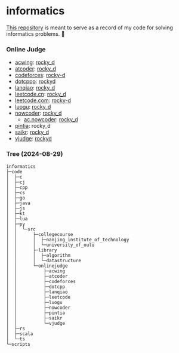 # informatics

[This repository](https://github.com/rocky-d/informatics) is meant to serve as a record of my code for solving informatics problems. 📝

### Online Judge

* [acwing](https://www.acwing.com): [rocky_d](https://www.acwing.com/user/myspace/index/464613)
* [atcoder](https://atcoder.jp): [rocky_d](https://atcoder.jp/users/rocky_d)
* [codeforces](https://codeforces.com): [rocky-d](https://codeforces.com/profile/rocky-d)
* [dotcppp](https://www.dotcpp.com): [rockyd](https://blog.dotcpp.com/home/uq_95664498151)
* [lanqiao](https://dasai.lanqiao.cn): [rocky_d](https://www.lanqiao.cn/users/2231556)
* [leetcode.cn](https://leetcode.cn): [rocky_d](https://leetcode.cn/u/rocky_d)
* [leetcode.com](https://leetcode.com): [rocky-d](https://leetcode.com/u/rocky-d)
* [luogu](https://www.luogu.com.cn): [rocky_d](https://www.luogu.com.cn/user/1019066)
* [nowcoder](https://www.nowcoder.com): [rocky_d](https://www.nowcoder.com/users/575112432)
    * [ac.nowcoder](https://ac.nowcoder.com): [rocky_d](https://ac.nowcoder.com/acm/contest/profile/575112432)
* [pintia](https://pintia.cn): rocky_d
* [saikr](https://oj.saikr.com): [rocky_d](https://oj.saikr.com/personal/36055)
* [vjudge](https://vjudge.net): [rockyd](https://vjudge.net/user/rockyd)

### Tree (2024-08-29)

```
informatics
├─code
│  ├─c
│  ├─cj
│  ├─cpp
│  ├─cs
│  ├─go
│  ├─java
│  ├─js
│  ├─kt
│  ├─lua
│  ├─py
│  │  └─src
│  │      ├─collegecourse
│  │      │  ├─nanjing_institute_of_technology
│  │      │  └─university_of_oulu
│  │      ├─library
│  │      │  ├─algorithm
│  │      │  └─datastructure
│  │      └─onlinejudge
│  │          ├─acwing
│  │          ├─atcoder
│  │          ├─codeforces
│  │          ├─dotcpp
│  │          ├─lanqiao
│  │          ├─leetcode
│  │          ├─luogu
│  │          ├─nowcoder
│  │          ├─pintia
│  │          ├─saikr
│  │          └─vjudge
│  ├─rs
│  ├─scala
│  └─ts
└─scripts
```
